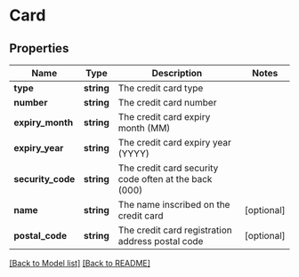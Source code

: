 # Card

## Properties
Name | Type | Description | Notes
------------ | ------------- | ------------- | -------------
**type** | **string** | The credit card type | 
**number** | **string** | The credit card number | 
**expiry_month** | **string** | The credit card expiry month (MM) | 
**expiry_year** | **string** | The credit card expiry year (YYYY) | 
**security_code** | **string** | The credit card security code often at the back (000) | 
**name** | **string** | The name inscribed on the credit card | [optional] 
**postal_code** | **string** | The credit card registration address postal code | [optional] 

[[Back to Model list]](../README.md#documentation-for-models) [[Back to README]](../README.md)

